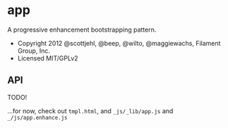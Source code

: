 # app 

A progressive enhancement bootstrapping pattern.

* Copyright 2012 @scottjehl, @beep, @wilto, @maggiewachs, Filament Group, Inc. 
* Licensed MIT/GPLv2

## API

TODO!

...for now, check out `tmpl.html`, and `_js/_lib/app.js` and `_/js/app.enhance.js`